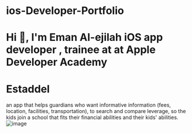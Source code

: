 # ios-Developer-Portfolio
# Hi 👋, I'm Eman Al-ejilah iOS app developer , trainee at at Apple Developer Academy
# Estaddel
an app that helps guardians who want informative information (fees, location, facilities, transportation), to search and compare leverage, so the kids join a school that fits their financial abilities and their kids' abilities.
![image](https://user-images.githubusercontent.com/116960445/233874795-673bf12a-0e5d-4420-9e5c-c33799225074.png)

